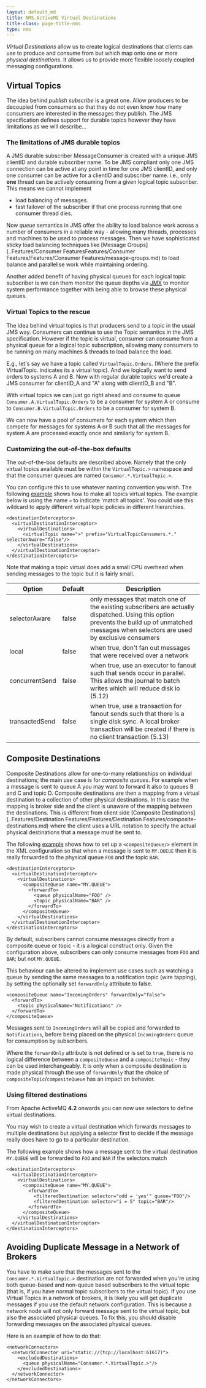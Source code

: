 ```yaml
---
layout: default_md
title: NMS.ActiveMQ Virtual Destinations 
title-class: page-title-nms
type: nms
---
```

_Virtual Destinations_ allow us to create logical destinations that clients can use to produce and consume from but which map onto one or more _physical destinations_. It allows us to provide more flexible loosely coupled messaging configurations.

Virtual Topics
--------------

The idea behind _publish subscribe_ is a great one. Allow producers to be decoupled from consumers so that they do not even know how many consumers are interested in the messages they publish. The JMS specification defines support for durable topics however they have limitations as we will describe...

### The limitations of JMS durable topics

A JMS durable subscriber MessageConsumer is created with a unique JMS clientID and durable subscriber name. To be JMS compliant only one JMS connection can be active at any point in time for one JMS clientID, and only one consumer can be active for a clientID and subscriber name. i.e., only **one** thread can be actively consuming from a given logical topic subscriber. This means we cannot implement

*   load balancing of messages.
*   fast failover of the subscriber if that one process running that one consumer thread dies.

Now _queue_ semantics in JMS offer the ability to load balance work across a number of consumers in a reliable way - allowing many threads, processes and machines to be used to process messages. Then we have sophisticated sticky load balancing techniques like [Message Groups](..Features/Consumer FeaturesFeatures/Consumer Features/Features/Consumer Features/message-groups.md) to load balance and parallelise work while maintaining ordering.

Another added benefit of having physical queues for each logical topic subscriber is we can them monitor the queue depths via [JMX](..Features/jmx.md) to monitor system performance together with being able to browse these physical queues.

### Virtual Topics to the rescue

The idea behind virtual topics is that producers send to a topic in the usual JMS way. Consumers can continue to use the Topic semantics in the JMS specification. However if the topic is virtual, consumer can consume from a physical queue for a logical topic subscription, allowing many consumers to be running on many machines & threads to load balance the load.

E.g., let's say we have a topic called `VirtualTopic.Orders`. (Where the prefix VirtualTopic. indicates its a virtual topic). And we logically want to send orders to systems A and B. Now with regular durable topics we'd create a JMS consumer for clientID\_A and "A" along with clientID\_B and "B".

With virtual topics we can just go right ahead and consume to queue `Consumer.A.VirtualTopic.Orders` to be a consumer for system A or consume to `Consumer.B.VirtualTopic.Orders` to be a consumer for system B.

We can now have a pool of consumers for each system which then compete for messages for systems A or B such that all the messages for system A are processed exactly once and similarly for system B.

### Customizing the out-of-the-box defaults

The out-of-the-box defaults are described above. Namely that the only virtual topics available must be within the `VirtualTopic.>` namespace and that the consumer queues are named `Consumer.*.VirtualTopic.>`.

You can configure this to use whatever naming convention you wish. The following [example](https://svn.apache.org/repos/asf/incubator/activemq/trunk/activemq-unit-tests/src/test/resources/org/apache/activemq/broker/virtual/global-virtual-topics.xml) shows how to make all topics virtual topics. The example below is using the name `>` to indicate 'match all topics'. You could use this wildcard to apply different virtual topic policies in different hierarchies.

```
<destinationInterceptors>
  <virtualDestinationInterceptor>
    <virtualDestinations>
      <virtualTopic name=">" prefix="VirtualTopicConsumers.*." selectorAware="false"/>
    </virtualDestinations>
  </virtualDestinationInterceptor>
</destinationInterceptors>
```

Note that making a topic virtual does add a small CPU overhead when sending messages to the topic but it is fairly small.

|Option|Default|Description|
|---|---|---|
|selectorAware|false|only messages that match one of the existing subscribers are actually dispatched. Using this option prevents the build up of unmatched messages when selectors are used by exclusive consumers|
|local|false|when true, don't fan out messages that were received over a network|
|concurrentSend|false|when true, use an executor to fanout such that sends occur in parallel. This allows the journal to batch writes which will reduce disk io (5.12)|
|transactedSend|false|when true, use a transaction for fanout sends such that there is a single disk sync. A local broker transaction will be created if there is no client transaction (5.13)|

Composite Destinations
----------------------

Composite Destinations allow for one-to-many relationships on individual destinations; the main use case is for _composite queues_. For example when a message is sent to queue A you may want to forward it also to queues B and C and topic D. Composite destinations are then a mapping from a virtual destination to a collection of other physical destinations. In this case the mapping is broker side and the client is unaware of the mapping between the destinations. This is different from client side [Composite Destinations](..Features/Destination Features/Features/Destination Features/composite-destinations.md) where the client uses a URL notation to specify the actual physical destinations that a message must be sent to.

The following [example](http://svn.apache.org/repos/asf/incubator/activemq/trunk/activemq-unit-tests/src/test/resources/org/apache/activemq/broker/virtual/composite-queue.xml) shows how to set up a `<compositeQueue/>` element in the XML configuration so that when a message is sent to `MY.QUEUE` then it is really forwarded to the physical queue `FOO` and the topic `BAR`.

```
<destinationInterceptors>
  <virtualDestinationInterceptor>
    <virtualDestinations>
      <compositeQueue name="MY.QUEUE">
        <forwardTo>
          <queue physicalName="FOO" />
          <topic physicalName="BAR" />
        </forwardTo>
      </compositeQueue>
    </virtualDestinations>
  </virtualDestinationInterceptor>
</destinationInterceptors>
```

By default, subscribers cannot consume messages directly from a composite queue or topic - it is a logical construct only. Given the configuration above, subscribers can only consume messages from `FOO` and `BAR`; but not `MY.QUEUE`.

This behaviour can be altered to implement use cases such as watching a queue by sending the same messages to a notification topic (wire tapping), by setting the optionally set `forwardOnly` attribute to false.

```
<compositeQueue name="IncomingOrders" forwardOnly="false">
  <forwardTo>
    <topic physicalName="Notifications" />
  </forwardTo>
</compositeQueue>
```

Messages sent to `IncomingOrders` will all be copied and forwarded to `Notifications`, before being placed on the physical `IncomingOrders` queue for consumption by subscribers.

Where the `forwardOnly` attribute is not defined or is set to `true`, there is no logical difference between a `compositeQueue` and a `compositeTopic` \- they can be used interchangeably. It is only when a composite destination is made physical through the use of `forwardOnly` that the choice of `compositeTopic`/`compositeQueue` has an impact on behavior.

### Using filtered destinations

From Apache ActiveMQ **4.2** onwards you can now use selectors to define virtual destinations.

You may wish to create a virtual destination which forwards messages to multiple destinations but applying a selector first to decide if the message really does have to go to a particular destination.

The following example shows how a message sent to the virtual destination `MY.QUEUE` will be forwarded to `FOO` and `BAR` if the selectors match

```
<destinationInterceptors>
  <virtualDestinationInterceptor>
    <virtualDestinations>
      <compositeQueue name="MY.QUEUE">
        <forwardTo>
          <filteredDestination selector="odd = 'yes'" queue="FOO"/>
          <filteredDestination selector="i = 5" topic="BAR"/>
        </forwardTo>
      </compositeQueue>
    </virtualDestinations>
  </virtualDestinationInterceptor>
</destinationInterceptors>
```

Avoiding Duplicate Message in a Network of Brokers
--------------------------------------------------

You have to make sure that the messages sent to the `Consumer.*.VirtualTopic.>` destination are not forwarded when you're using both queue-based and non-queue based subscribers to the virtual topic (that is, if you have normal topic subscribers to the virtual topic). If you use Virtual Topics in a network of brokers, it is likely you will get duplicate messages if you use the default network configuration. This is because a network node will not only forward message sent to the virtual topic, but also the associated physical queues. To fix this, you should disable forwarding messages on the associated physical queues.

Here is an example of how to do that:

```
<networkConnectors>
  <networkConnector uri="static://(tcp://localhost:61617)">
    <excludedDestinations>
      <queue physicalName="Consumer.*.VirtualTopic.>"/>
    </excludedDestinations>
  </networkConnector>
</networkConnectors>
```


